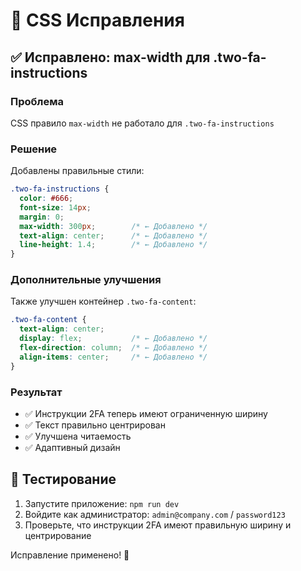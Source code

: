 # 🎨 CSS Исправления

## ✅ Исправлено: max-width для .two-fa-instructions

### Проблема
CSS правило `max-width` не работало для `.two-fa-instructions`

### Решение
Добавлены правильные стили:

```css
.two-fa-instructions {
  color: #666;
  font-size: 14px;
  margin: 0;
  max-width: 300px;        /* ← Добавлено */
  text-align: center;      /* ← Добавлено */
  line-height: 1.4;        /* ← Добавлено */
}
```

### Дополнительные улучшения
Также улучшен контейнер `.two-fa-content`:

```css
.two-fa-content {
  text-align: center;
  display: flex;           /* ← Добавлено */
  flex-direction: column;  /* ← Добавлено */
  align-items: center;     /* ← Добавлено */
}
```

### Результат
- ✅ Инструкции 2FA теперь имеют ограниченную ширину
- ✅ Текст правильно центрирован
- ✅ Улучшена читаемость
- ✅ Адаптивный дизайн

## 🧪 Тестирование

1. Запустите приложение: `npm run dev`
2. Войдите как администратор: `admin@company.com` / `password123`
3. Проверьте, что инструкции 2FA имеют правильную ширину и центрирование

Исправление применено! 🎉

